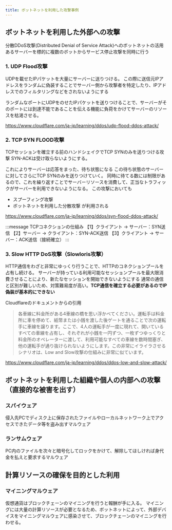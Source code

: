 ```yaml
---
title: ボットネットを利用した攻撃事例
---
```


## ボットネットを利用した外部への攻撃

分散DDoS攻撃(Distributed Denial of Service Attack)へのボットネットの活用
あるサーバーを標的に複数のボットからサービス停止攻撃を同時に行う

### 1. UDP Flood攻撃
UDPを載せたIPパケットを大量にサーバーに送りつける。
この際に送信元IPアドレスをランダムに偽装することでサーバー側から攻撃者を特定したり、IPアドレスでのフィルタリングなどをされないようにする

ランダムなポートにUDPをのせたIPパケットを送りつけることで、サーバーがそのポートには到達不能であることを伝える機能に負荷をかけてサーバーのリソースを枯渇させる。

https://www.cloudflare.com/ja-jp/learning/ddos/udp-flood-ddos-attack/

### 2. TCP SYN FLOOD攻撃

TCPセッションを確立する前のハンドシェイクでTCP SYNのみを送りつける攻撃
SYN-ACKは受け取らないようにする。

これによりサーバーは応答をまった、待ち状態になる
この待ち状態のサーバーに対してさらにTCP SYNのみを送りつけていく。
同時に待てる数には制限があるので、これを繰り返すことでサーバーリソースを消費して、正当なトラフィックがサーバーを利用できないようになる。
この攻撃においても
- スプーフィング攻撃
- ボットネットを利用した分散攻撃
が利用される

https://www.cloudflare.com/ja-jp/learning/ddos/syn-flood-ddos-attack/

:::message
TCPコネクションの仕組み
【1】クライアント → サーバー：SYN送信
【2】サーバー → クライアント：SYN-ACK送信
【3】クライアント → サーバー：ACK送信（接続確立）
:::

### 3. Slow HTTP DoS攻撃（Slowloris攻撃）

HTTP通信をわざと非常にゆっくり行うことで、HTTPのコネクションプールを占有し続ける。
サーバーが持っている利用可能なセッションプールを最大限消費させることにより、新たなセッションを開始できないようにする
通常の通信と区別が難しいため、対策難易度が高い。**TCP通信を確立する必要があるのでIP偽装が基本的にできない**

Cloudflareのドキュメントからの引用
>各車線に料金所がある4車線の橋を思い浮かべてください。運転手は料金所に車を停めて、紙幣または小銭を渡した後ゲートを通ることで次の運転手に車線を譲ります。ここで、4人の運転手が一度に現れて、開いているすべての車線を占有し、それぞれが小銭を一円ずつ、一枚ずつゆっくりと料金所のオペレーターに渡して、利用可能なすべての車線を数時間塞ぎ、他の運転手が通り抜けられないようにします。この非常にイライラさせるシナリオは、Low and Slow攻撃の仕組みに非常に似ています。

https://www.cloudflare.com/ja-jp/learning/ddos/ddos-low-and-slow-attack/

## ボットネットを利用した組織や個人の内部への攻撃（直接的な被害を出す）

### スパイウェア
侵入先PCでディスク上に保存されたファイルやローカルネットワーク上でアクセスできたデータ等を盗み出すマルウェア

### ランサムウェア
PC内のファイルを次々と暗号化してロックをかけて、解除してほしければ身代金を払えと要求するマルウェア

## 計算リソースの確保を目的とした利用

### マイニングマルウェア
仮想通貨はブロックチェーンのマイニングを行うと報酬が手に入る。
マイニングには大量の計算リソースが必要となるため、ボットネットによって、外部デバイスをマイニングマルウェアに感染させて、ブロックチェーンのマイニングを行わせる。